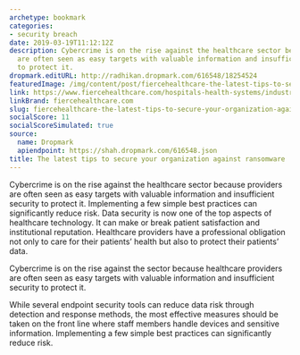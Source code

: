 ```yaml
---
archetype: bookmark
categories:
- security breach
date: 2019-03-19T11:12:12Z
description: Cybercrime is on the rise against the healthcare sector because providers
  are often seen as easy targets with valuable information and insufficient security
  to protect it.
dropmark.editURL: http://radhikan.dropmark.com/616548/18254524
featuredImage: /img/content/post/fiercehealthcare-the-latest-tips-to-secure-your-organization-against-ransomware.jpg
link: https://www.fiercehealthcare.com/hospitals-health-systems/industry-voices-latest-tips-you-need-to-secure-your-organization-against
linkBrand: fiercehealthcare.com
slug: fiercehealthcare-the-latest-tips-to-secure-your-organization-against-ransomware
socialScore: 11
socialScoreSimulated: true
source:
  name: Dropmark
  apiendpoint: https://shah.dropmark.com/616548.json
title: The latest tips to secure your organization against ransomware
---
```

Cybercrime is on the rise against the healthcare sector because providers are often seen as easy targets with valuable information and insufficient security to protect it. Implementing a few simple best practices can significantly reduce risk. Data security is now one of the top aspects of healthcare technology. It can make or break patient satisfaction and institutional reputation. Healthcare providers have a professional obligation not only to care for their patients’ health but also to protect their patients’ data.

Cybercrime is on the rise against the sector because healthcare providers are often seen as easy targets with valuable information and insufficient security to protect it.

While several endpoint security tools can reduce data risk through detection and response methods, the most effective measures should be taken on the front line where staff members handle devices and sensitive information. Implementing a few simple best practices can significantly reduce risk.

